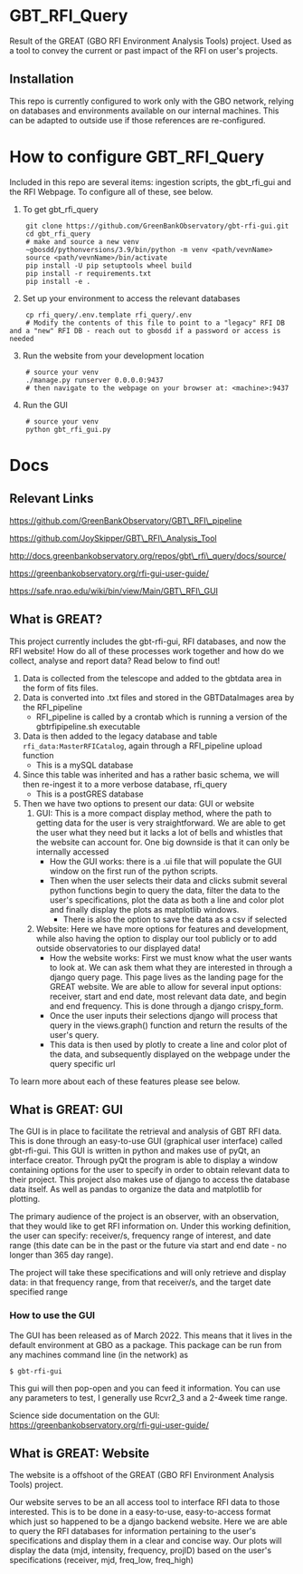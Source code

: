 # GBT\_RFI\_Query

Result of the GREAT (GBO RFI Environment Analysis Tools) project. Used as a tool to convey the current or past impact of the RFI on user's projects.

## Installation

This repo is currently configured to work only with the GBO network, relying on databases and environments available on our internal machines. This can be adapted to outside use if those references are re-configured.

# How to configure GBT\_RFI\_Query

Included in this repo are several items: ingestion scripts, the gbt\_rfi\_gui and the RFI Webpage. To configure all of these, see below.

1.  To get gbt\_rfi\_query

```
    git clone https://github.com/GreenBankObservatory/gbt-rfi-gui.git
    cd gbt_rfi_query
    # make and source a new venv
    ~gbosdd/pythonversions/3.9/bin/python -m venv <path/vevnName>
    source <path/vevnName>/bin/activate
    pip install -U pip setuptools wheel build
    pip install -r requirements.txt
    pip install -e .
```

2.  Set up your environment to access the relevant databases

```
    cp rfi_query/.env.template rfi_query/.env
    # Modify the contents of this file to point to a "legacy" RFI DB and a "new" RFI DB - reach out to gbosdd if a password or access is needed
```

3.  Run the website from your development location

```
    # source your venv
    ./manage.py runserver 0.0.0.0:9437
    # then navigate to the webpage on your browser at: <machine>:9437
```

4.  Run the GUI

```
    # source your venv
    python gbt_rfi_gui.py
```

# Docs

## Relevant Links

https://github.com/GreenBankObservatory/GBT\_RFI\_pipeline

https://github.com/JoySkipper/GBT\_RFI\_Analysis_Tool

http://docs.greenbankobservatory.org/repos/gbt\_rfi\_query/docs/source/

https://greenbankobservatory.org/rfi-gui-user-guide/

https://safe.nrao.edu/wiki/bin/view/Main/GBT\_RFI\_GUI

## What is GREAT?

This project currently includes the gbt-rfi-gui, RFI databases, and now the RFI website! How do all of these processes work together and how do we collect, analyse and report data? Read below to find out!

1.  Data is collected from the telescope and added to the gbtdata area in the form of fits files.
2.  Data is converted into .txt files and stored in the GBTDataImages area by the RFI_pipeline
    - RFI_pipeline is called by a crontab which is running a version of the gbtrfipipeline.sh executable
3.  Data is then added to the legacy database and table `rfi_data:MasterRFICatalog`, again through a RFI_pipeline upload function
    - This is a mySQL database
4.  Since this table was inherited and has a rather basic schema, we will then re-ingest it to a more verbose database, rfi_query
    - This is a postGRES database
5.  Then we have two options to present our data: GUI or website
    1.  GUI: This is a more compact display method, where the path to getting data for the user is very straightforward. We are able to get the user what they need but it lacks a lot of bells and whistles that the website can account for. One big downside is that it can only be internally accessed
        - How the GUI works: there is a .ui file that will populate the GUI window on the first run of the python scripts.
        - Then when the user selects their data and clicks submit several python functions begin to query the data, filter the data to the user's specifications, plot the data as both a line and color plot and finally display the plots as matplotlib windows.
            - There is also the option to save the data as a csv if selected
    2.  Website: Here we have more options for features and development, while also having the option to display our tool publicly or to add outside observatories to our displayed data!
        - How the website works: First we must know what the user wants to look at. We can ask them what they are interested in through a django query page. This page lives as the landing page for the GREAT website. We are able to allow for several input options: receiver, start and end date, most relevant data date, and begin and end frequency. This is done through a django crispy_form.
        - Once the user inputs their selections django will process that query in the views.graph() function and return the results of the user's query.
        - This data is then used by plotly to create a line and color plot of the data, and subsequently displayed on the webpage under the query specific url

To learn more about each of these features please see below.

## What is GREAT: GUI

The GUI is in place to facilitate the retrieval and analysis of GBT RFI data. This is done through an easy-to-use GUI (graphical user interface) called gbt-rfi-gui. This GUI is written in python and makes use of pyQt, an interface creator. Through pyQt the program is able to display a window containing options for the user to specify in order to obtain relevant data to their project. This project also makes use of django to access the database data itself. As well as pandas to organize the data and matplotlib for plotting.

The primary audience of the project is an observer, with an observation, that they would like to get RFI information on. Under this working definition, the user can specify: receiver/s, frequency range of interest, and date range (this date can be in the past or the future via start and end date - no longer than 365 day range).

The project will take these specifications and will only retrieve and display data: in that frequency range, from that receiver/s, and the target date specified range

### How to use the GUI

The GUI has been released as of March 2022. This means that it lives in the default environment at GBO as a package. This package can be run from any machines command line (in the network) as

```
$ gbt-rfi-gui
```

This gui will then pop-open and you can feed it information. You can use any parameters to test, I generally use Rcvr2_3 and a 2-4week time range.

Science side documentation on the GUI: https://greenbankobservatory.org/rfi-gui-user-guide/

## What is GREAT: Website

The website is a offshoot of the GREAT (GBO RFI Environment Analysis Tools) project.

Our website serves to be an all access tool to interface RFI data to those interested. This is to be done in a easy-to-use, easy-to-access format which just so happened to be a django backend website. Here we are able to query the RFI databases for information pertaining to the user's specifications and display them in a clear and concise way.
Our plots will display the data (mjd, intensity, frequency, projID) based on the user's specifications (receiver, mjd, freq\_low, freq\_high)
